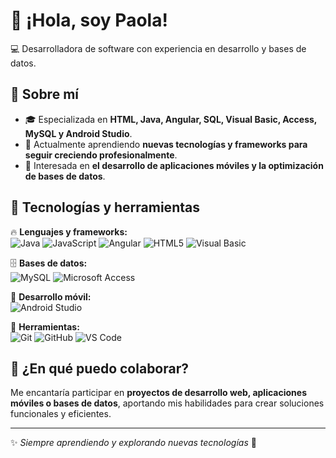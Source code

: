 # 👋 ¡Hola, soy Paola!  
💻 Desarrolladora de software con experiencia en desarrollo y bases de datos.  

## 🚀 Sobre mí  
- 🎓 Especializada en **HTML, Java, Angular, SQL, Visual Basic, Access, MySQL y Android Studio**.  
- 🌱 Actualmente aprendiendo **nuevas tecnologías y frameworks para seguir creciendo profesionalmente**.  
- 👀 Interesada en **el desarrollo de aplicaciones móviles y la optimización de bases de datos**.  

## 💼 Tecnologías y herramientas  
🔥 **Lenguajes y frameworks:**  
![Java](https://img.shields.io/badge/Java-ED8B00?style=for-the-badge&logo=java&logoColor=white)  ![JavaScript](https://img.shields.io/badge/JavaScript-F7DF1E?style=for-the-badge&logo=javascript&logoColor=black)  ![Angular](https://img.shields.io/badge/Angular-DD0031?style=for-the-badge&logo=angular&logoColor=white)  ![HTML5](https://img.shields.io/badge/HTML5-E34F26?style=for-the-badge&logo=html5&logoColor=white)  ![Visual Basic](https://img.shields.io/badge/Visual%20Basic-5C2D91?style=for-the-badge&logo=.net&logoColor=white)  

🗄️ **Bases de datos:**  
![MySQL](https://img.shields.io/badge/MySQL-4479A1?style=for-the-badge&logo=mysql&logoColor=white)  ![Microsoft Access](https://img.shields.io/badge/MS%20Access-A4373A?style=for-the-badge&logo=microsoft-access&logoColor=white)  

📱 **Desarrollo móvil:**  
![Android Studio](https://img.shields.io/badge/Android%20Studio-3DDC84?style=for-the-badge&logo=android-studio&logoColor=white)  

🔧 **Herramientas:**  
![Git](https://img.shields.io/badge/Git-F05032?style=for-the-badge&logo=git&logoColor=white)  ![GitHub](https://img.shields.io/badge/GitHub-181717?style=for-the-badge&logo=github&logoColor=white)  ![VS Code](https://img.shields.io/badge/VS%20Code-007ACC?style=for-the-badge&logo=visual-studio-code&logoColor=white)  


## 🤝 ¿En qué puedo colaborar?  
Me encantaría participar en **proyectos de desarrollo web, aplicaciones móviles o bases de datos**, aportando mis habilidades para crear soluciones funcionales y eficientes.  

---

✨ *Siempre aprendiendo y explorando nuevas tecnologías* 🚀  
